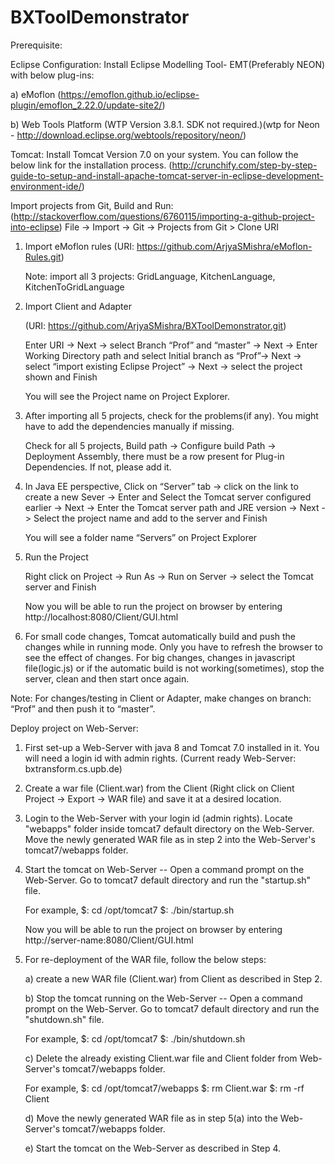 # BXToolDemonstrator

Prerequisite:

Eclipse Configuration:
Install Eclipse Modelling Tool- EMT(Preferably NEON) with below plug-ins:

a) eMoflon (https://emoflon.github.io/eclipse-plugin/emoflon_2.22.0/update-site2/)

b) Web Tools Platform (WTP Version 3.8.1. SDK not required.)(wtp for Neon - http://download.eclipse.org/webtools/repository/neon/)

Tomcat:
Install Tomcat Version 7.0 on your system. You can follow the below link for the installation process.
(http://crunchify.com/step-by-step-guide-to-setup-and-install-apache-tomcat-server-in-eclipse-development-environment-ide/)


Import projects from Git, Build and Run:
(http://stackoverflow.com/questions/6760115/importing-a-github-project-into-eclipse)
File -> Import -> Git -> Projects from Git > Clone URI

1. Import eMoflon rules
   (URI: https://github.com/ArjyaSMishra/eMoflon-Rules.git)
   
   Note: import all 3 projects: GridLanguage, KitchenLanguage, KitchenToGridLanguage

2. Import Client and Adapter

   (URI: https://github.com/ArjyaSMishra/BXToolDemonstrator.git)

   Enter URI -> Next -> select Branch “Prof” and “master” -> Next -> Enter Working Directory path and select Initial branch as “Prof”-> Next -> select “import existing Eclipse Project” -> Next -> select the project shown and Finish

   You will see the Project name on Project Explorer.
  
3. After importing all 5 projects, check for the problems(if any). You might have to add the dependencies manually if missing.

   Check for all 5 projects, Build path -> Configure build Path -> Deployment Assembly, there must be a row present for Plug-in Dependencies. If not, please add it.

4. In Java EE perspective, Click on “Server” tab -> click on the link to create a new Sever -> Enter and Select the Tomcat server configured earlier -> Next -> Enter the Tomcat server path and JRE version -> Next -> Select the project name and add to the server and Finish

   You will see a folder name “Servers” on Project Explorer

5. Run the Project

   Right click on Project -> Run As -> Run on Server -> select the Tomcat server and Finish

   Now you will be able to run the project on browser by entering http://localhost:8080/Client/GUI.html
   
6. For small code changes, Tomcat automatically build and push the changes while in running mode. Only you have to refresh the browser to see the effect of changes.
   For big changes, changes in javascript file(logic.js) or if the automatic build is not working(sometimes), stop the server, clean and then start once again.   


Note: For changes/testing in Client or Adapter, make changes on branch: “Prof” and then push it to “master”.

Deploy project on Web-Server:
1. First set-up a Web-Server with java 8 and Tomcat 7.0 installed in it. You will need a login id with admin rights. (Current ready Web-Server: bxtransform.cs.upb.de)

2. Create a war file (Client.war) from the Client (Right click on Client Project -> Export -> WAR file) and save it at a desired location.

3. Login to the Web-Server with your login id (admin rights). Locate "webapps" folder inside tomcat7 default directory on the Web-Server. 
   Move the newly generated WAR file as in step 2 into the Web-Server's tomcat7/webapps folder.

4. Start the tomcat on Web-Server -- Open a command prompt on the Web-Server. Go to tomcat7 default directory and run the "startup.sh" file. 

   For example,
   $: cd /opt/tomcat7
   $: ./bin/startup.sh
   
   Now you will be able to run the project on browser by entering http://server-name:8080/Client/GUI.html
   
5. For re-deployment of the WAR file, follow the below steps:
   
   a) create a new WAR file (Client.war) from Client as described in Step 2.
   
   b) Stop the tomcat running on the Web-Server -- Open a command prompt on the Web-Server. Go to tomcat7 default directory and run the "shutdown.sh" file.  
   
      For example,
      $: cd /opt/tomcat7
      $: ./bin/shutdown.sh 
	  
   c) Delete the already existing Client.war file and Client folder from Web-Server's tomcat7/webapps folder.
   
      For example,
	  $: cd /opt/tomcat7/webapps
      $: rm Client.war
      $: rm -rf Client
   
   d) Move the newly generated WAR file as in step 5(a) into the Web-Server's tomcat7/webapps folder. 
   
   e) Start the tomcat on the Web-Server as described in Step 4.